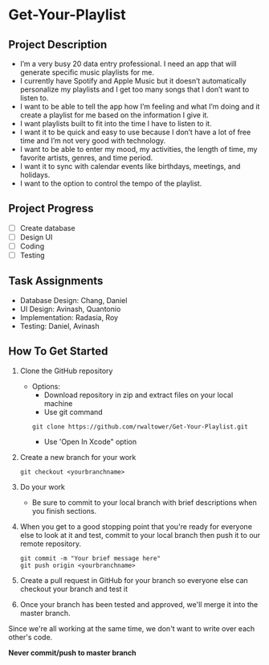 # Get-Your-Playlist
## Project Description
- I’m a very busy 20 data entry professional. I need an app that will generate specific music playlists for me.
-	I currently have Spotify and Apple Music but it doesn’t automatically personalize my playlists and I get too many songs that I don’t want to listen to. 
-	I want to be able to tell the app how I’m feeling and what I’m doing and it create a playlist for me based on the information I give it. 
-	I want playlists built to fit into the time I have to listen to it.
-	I want it to be quick and easy to use because I don’t have a lot of free time and I’m not very good with technology.
-	I want to be able to enter my mood, my activities, the length of time, my favorite artists, genres, and time period. 
-	I want it to sync with calendar events like birthdays, meetings, and holidays.
-	I want to the option to control the tempo of the playlist. 

## Project Progress
- [ ] Create database
- [ ] Design UI
- [ ] Coding
- [ ] Testing

## Task Assignments
  - Database Design: Chang, Daniel
  - UI Design: Avinash, Quantonio
  - Implementation: Radasia, Roy
  - Testing: Daniel, Avinash
  
## How To Get Started
1. Clone the GitHub repository
	- Options:
		- Download repository in zip and extract files on your local machine
		- Use git command
		```
		git clone https://github.com/rwaltower/Get-Your-Playlist.git
		```
		- Use 'Open In Xcode" option

2. Create a new branch for your work
	```
	git checkout <yourbranchname>
	```

3. Do your work	
	- Be sure to commit to your local branch with brief descriptions when you finish sections.

4. When you get to a good stopping point that you're ready for everyone else to look at it and test, commit to your local branch then push it to our remote repository.
	```
	git commit -m "Your brief message here"
	git push origin <yourbranchname>
	```

5. Create a pull request in GitHub for your branch so everyone else can checkout your branch and test it

6. Once your branch has been tested and approved, we'll merge it into the master branch.

Since we're all working at the same time, we don't want to write over each other's code.

**Never commit/push to master branch**
